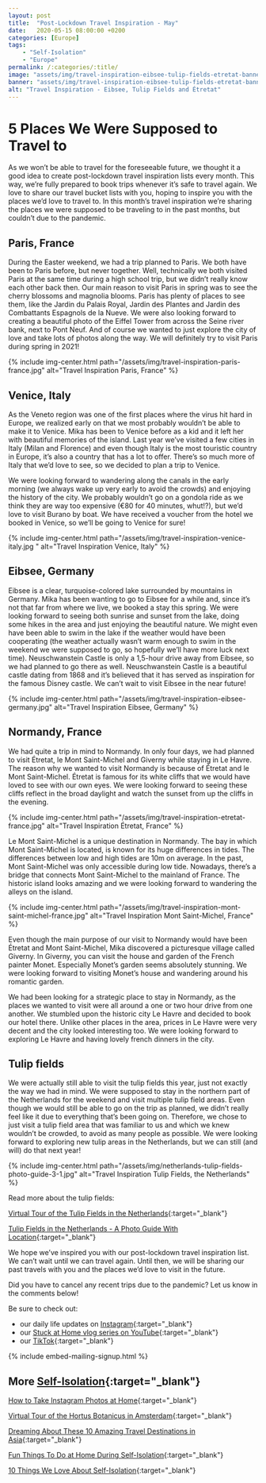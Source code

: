 ```yaml
---
layout: post
title:  "Post-Lockdown Travel Inspiration - May"
date:   2020-05-15 08:00:00 +0200
categories: [Europe]
tags:
    - "Self-Isolation"
    - "Europe"
permalink: /:categories/:title/
image: "assets/img/travel-inspiration-eibsee-tulip-fields-etretat-banner.jpg"
banner: "assets/img/travel-inspiration-eibsee-tulip-fields-etretat-banner-large.jpg"
alt: "Travel Inspiration - Eibsee, Tulip Fields and Étretat"
---
```


# 5 Places We Were Supposed to Travel to

As we won’t be able to travel for the foreseeable future, we thought it a good idea to create post-lockdown travel inspiration lists every month. This way, we’re fully prepared to book trips whenever it’s safe to travel again. We love to share our travel bucket lists with you, hoping to inspire you with the places we’d love to travel to. In this month’s travel inspiration we’re sharing the places we were supposed to be traveling to in the past months, but couldn’t due to the pandemic. 

## Paris, France

During the Easter weekend, we had a trip planned to Paris. We both have been to Paris before, but never together. Well, technically we both visited Paris at the same time during a high school trip, but we didn’t really know each other back then. Our main reason to visit Paris in spring was to see the cherry blossoms and magnolia blooms. Paris has plenty of places to see them, like the Jardin du Palais Royal, Jardin des Plantes and Jardin des Combattants Espagnols de la Nueve. We were also looking forward to creating a beautiful photo of the Eiffel Tower from across the Seine river bank, next to Pont Neuf. And of course we wanted to just explore the city of love and take lots of photos along the way. We will definitely try to visit Paris during spring in 2021! 

{% include img-center.html path="/assets/img/travel-inspiration-paris-france.jpg" alt="Travel Inspiration Paris, France" %}

## Venice, Italy

As the Veneto region was one of the first places where the virus hit hard in Europe, we realized early on that we most probably wouldn’t be able to make it to Venice. Mika has been to Venice before as a kid and it left her with beautiful memories of the island. Last year we’ve visited a few cities in Italy (Milan and Florence) and even though Italy is the most touristic country in Europe, it’s also a country that has a lot to offer. There’s so much more of Italy that we’d love to see, so we decided to plan a trip to Venice. 

We were looking forward to wandering along the canals in the early morning (we always wake up very early to avoid the crowds) and enjoying the history of the city. We probably wouldn’t go on a gondola ride as we think they are way too expensive (€80 for 40 minutes, whut!?), but we’d love to visit Burano by boat. We have received a voucher from the hotel we booked in Venice, so we’ll be going to Venice for sure!

{% include img-center.html path="/assets/img/travel-inspiration-venice-italy.jpg " alt="Travel Inspiration Venice, Italy" %}

## Eibsee, Germany

Eibsee is a clear, turquoise-colored lake surrounded by mountains in Germany. Mika has been wanting to go to Eibsee for a while and, since it’s not that far from where we live, we booked a stay this spring. We were looking forward to seeing both sunrise and sunset from the lake, doing some hikes in the area and just enjoying the beautiful nature. We might even have been able to swim in the lake if the weather would have been cooperating (the weather actually wasn’t warm enough to swim in the weekend we were supposed to go, so hopefully we’ll have more luck next time). Neuschwanstein Castle is only a 1,5-hour drive away from Eibsee, so we had planned to go there as well. Neuschwanstein Castle is a beautiful castle dating from 1868 and it’s believed that it has served as inspiration for the famous Disney castle. We can’t wait to visit Eibsee in the near future! 

{% include img-center.html path="/assets/img/travel-inspiration-eibsee-germany.jpg" alt="Travel Inspiration Eibsee, Germany" %}

## Normandy, France

We had quite a trip in mind to Normandy. In only four days, we had planned to visit Étretat, le Mont Saint-Michel and Giverny while staying in Le Havre. The reason why we wanted to visit Normandy is because of Étretat and le Mont Saint-Michel. Étretat is famous for its white cliffs that we would have loved to see with our own eyes. We were looking forward to seeing these cliffs reflect in the broad daylight and watch the sunset from up the cliffs in the evening. 

{% include img-center.html path="/assets/img/travel-inspiration-etretat-france.jpg" alt="Travel Inspiration Étretat, France" %}


Le Mont Saint-Michel is a unique destination in Normandy. The bay in which Mont Saint-Michel is located, is known for its huge differences in tides. The differences between low and high tides are 10m on average. In the past, Mont Saint-Michel was only accessible during low tide. Nowadays, there’s a bridge that connects Mont Saint-Michel to the mainland of France. The historic island looks amazing and we were looking forward to wandering the alleys on the island. 

{% include img-center.html path="/assets/img/travel-inspiration-mont-saint-michel-france.jpg" alt="Travel Inspiration Mont Saint-Michel, France" %}

Even though the main purpose of our visit to Normandy would have been Étretat and Mont Saint-Michel, Mika discovered a picturesque village called Giverny. In Giverny, you can visit the house and garden of the French painter Monet. Especially Monet’s garden seems absolutely stunning. We were looking forward to visiting Monet’s house and wandering around his romantic garden.

We had been looking for a strategic place to stay in Normandy, as the places we wanted to visit were all around a one or two hour drive from one another. We stumbled upon the historic city Le Havre and decided to book our hotel there. Unlike other places in the area, prices in Le Havre were very decent and the city looked interesting too. We were looking forward to exploring Le Havre and having lovely french dinners in the city. 

## Tulip fields 

We were actually still able to visit the tulip fields this year, just not exactly the way we had in mind. We were supposed to stay in the northern part of the Netherlands for the weekend and visit multiple tulip field areas. Even though we would still be able to go on the trip as planned, we didn’t really feel like it due to everything that’s been going on. Therefore, we chose to just visit a tulip field area that was familiar to us and which we knew wouldn’t be crowded, to avoid as many people as possible. We were looking forward to exploring new tulip areas in the Netherlands, but we can still (and will) do that next year! 

{% include img-center.html path="/assets/img/netherlands-tulip-fields-photo-guide-3-1.jpg" alt="Travel Inspiration Tulip Fields, the Netherlands" %}

Read more about the tulip fields:

[Virtual Tour of the Tulip Fields in the Netherlands][virtual tour tulips]{:target="_blank"}

[Tulip Fields in the Netherlands - A Photo Guide With Location][tulips photo guide]{:target="_blank"}

We hope we’ve inspired you with our post-lockdown travel inspiration list. We can’t wait until we can travel again. Until then, we will be sharing our past travels with you and the places we’d love to visit in the future. 

Did you have to cancel any recent trips due to the pandemic? Let us know in the comments below!

Be sure to check out:
- our daily life updates on [Instagram][instagram]{:target="_blank"}
- our [Stuck at Home vlog series on YouTube][kipamojo youtube]{:target="_blank"}
- our [TikTok][kipamojo tiktok]{:target="_blank"}

{% include embed-mailing-signup.html %}

## More [Self-Isolation][self-isolation]{:target="_blank"}

[How to Take Instagram Photos at Home][insta home]{:target="_blank"}

[Virtual Tour of the Hortus Botanicus in Amsterdam][hortus botanicus]{:target="_blank"}

[Dreaming About These 10 Amazing Travel Destinations in Asia][travel asia]{:target="_blank"}

[Fun Things To Do at Home During Self-Isolation][things to do si]{:target="_blank"}

[10 Things We Love About Self-Isolation][love si]{:target="_blank"}

[insta home]: https://kipamojo.world/netherlands/How-to-Take-Instagram-Photos-at-Home/ 
[hortus botanicus]: https://kipamojo.world/netherlands/Virtual-Tour-of-the-Hortus-Botanicus-in-Amsterdam/ 
[travel asia]: https://kipamojo.world/asia/Amazing-Travel-Destinations-in-Asia/ 
[love si]: https://kipamojo.world/netherlands/Things-We-Love-About-Self-Isolation/ 
[things to do si]: https://kipamojo.world/netherlands/Fun-Things-To-Do-at-Home-During-Self-Isolation/
[self-isolation]: https://kipamojo.world/tags.html#self-isolation 
[instagram]: https://instagram.com/kipamojo 
[kipamojo youtube]: https://www.youtube.com/channel/UC1k4_eUajFuNQSgSf1MiFXg 
[kipamojo tiktok]: https://www.tiktok.com/@kipamojo 

[virtual tour tulips]: https://kipamojo.world/netherlands/Virtual-Tour-of-the-Tulip-Fields-in-the-Netherlands/ 
[tulips photo guide]: https://kipamojo.world/netherlands/Tulip-Fields-in-the-Netherlands-A-Photo-Guide/ 
